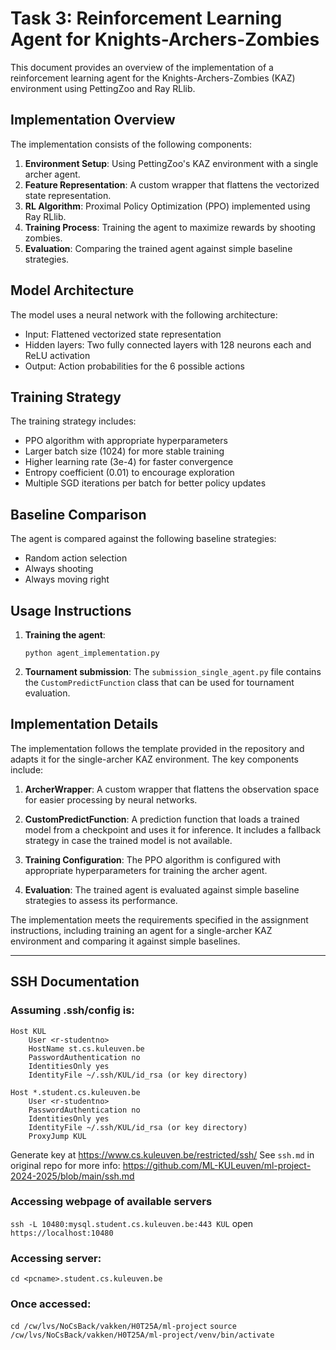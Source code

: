 # Task 3: Reinforcement Learning Agent for Knights-Archers-Zombies

This document provides an overview of the implementation of a reinforcement learning agent for the Knights-Archers-Zombies (KAZ) environment using PettingZoo and Ray RLlib.

## Implementation Overview

The implementation consists of the following components:

1. **Environment Setup**: Using PettingZoo's KAZ environment with a single archer agent.
2. **Feature Representation**: A custom wrapper that flattens the vectorized state representation.
3. **RL Algorithm**: Proximal Policy Optimization (PPO) implemented using Ray RLlib.
4. **Training Process**: Training the agent to maximize rewards by shooting zombies.
5. **Evaluation**: Comparing the trained agent against simple baseline strategies.

## Model Architecture

The model uses a neural network with the following architecture:
- Input: Flattened vectorized state representation
- Hidden layers: Two fully connected layers with 128 neurons each and ReLU activation
- Output: Action probabilities for the 6 possible actions

## Training Strategy

The training strategy includes:
- PPO algorithm with appropriate hyperparameters
- Larger batch size (1024) for more stable training
- Higher learning rate (3e-4) for faster convergence
- Entropy coefficient (0.01) to encourage exploration
- Multiple SGD iterations per batch for better policy updates

## Baseline Comparison

The agent is compared against the following baseline strategies:
- Random action selection
- Always shooting
- Always moving right

## Usage Instructions

1. **Training the agent**:
   ```
   python agent_implementation.py
   ```

2. **Tournament submission**:
   The `submission_single_agent.py` file contains the `CustomPredictFunction` class that can be used for tournament evaluation.

## Implementation Details

The implementation follows the template provided in the repository and adapts it for the single-archer KAZ environment. The key components include:

1. **ArcherWrapper**: A custom wrapper that flattens the observation space for easier processing by neural networks.

2. **CustomPredictFunction**: A prediction function that loads a trained model from a checkpoint and uses it for inference. It includes a fallback strategy in case the trained model is not available.

3. **Training Configuration**: The PPO algorithm is configured with appropriate hyperparameters for training the archer agent.

4. **Evaluation**: The trained agent is evaluated against simple baseline strategies to assess its performance.

The implementation meets the requirements specified in the assignment instructions, including training an agent for a single-archer KAZ environment and comparing it against simple baselines.

---

## SSH Documentation

### Assuming .ssh/config is:
```
Host KUL
    User <r-studentno>
    HostName st.cs.kuleuven.be
    PasswordAuthentication no
    IdentitiesOnly yes
    IdentityFile ~/.ssh/KUL/id_rsa (or key directory)

Host *.student.cs.kuleuven.be
    User <r-studentno>
    PasswordAuthentication no
    IdentitiesOnly yes
    IdentityFile ~/.ssh/KUL/id_rsa (or key directory)
    ProxyJump KUL
```
Generate key at https://www.cs.kuleuven.be/restricted/ssh/
See `ssh.md` in original repo for more info: https://github.com/ML-KULeuven/ml-project-2024-2025/blob/main/ssh.md

### Accessing webpage of available servers
`ssh -L 10480:mysql.student.cs.kuleuven.be:443 KUL`
open `https://localhost:10480`

### Accessing server:
`cd <pcname>.student.cs.kuleuven.be`

### Once accessed:
`cd /cw/lvs/NoCsBack/vakken/H0T25A/ml-project`
`source /cw/lvs/NoCsBack/vakken/H0T25A/ml-project/venv/bin/activate`

